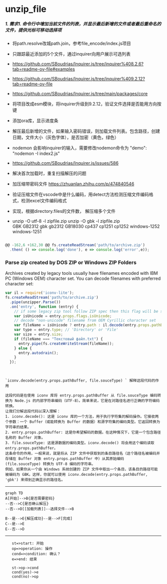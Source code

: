 # unzip_file

##### 1. 需求1. 命令行中增加当前文件的列表，并显示最后新增的文件或者最后重命名的文件，提供光标可移动选择项
 - 将path.resolve改城path.join，参考file_encode/index.js项目
 - 只跟踪最近添加的5个文件，通过inquirer向用户展示可选列表
 - https://github.com/SBoudrias/Inquirer.js/tree/inquirer%408.2.6?tab=readme-ov-file#examples
 - https://github.com/SBoudrias/Inquirer.js/tree/inquirer%409.2.12?tab=readme-ov-file
 - https://github.com/SBoudrias/Inquirer.js/tree/main/packages/core
 - 将项目改成esm模块，将inquirer升级到9.2.12，验证文件选择是否能用方向按键
 - 添加ora库，显示进度条
 - 解压最后新增的文件，如果输入密码错误，则加载文件列表。包含路径，创建日期，文件大小（灰色字体），是否加密（黄色，绿色）
- nodemon 会影响inquirer的输入，需要修改nodemon命令为     "demo": "nodemon -I index2.js"
- https://github.com/SBoudrias/Inquirer.js/issues/586

- 解决首次加载时，重复扫描解压的问题


- 加压缩带密码文件 https://zhuanlan.zhihu.com/p/474840546
- 验证压缩文件在vscode中是什么编码，用detect方法检测压缩文件编码格式，检测excel文件编码格式

- 实现，根据directory.files的文件数， 解压缩多个文件

- unzip -O utf-8 -l zipfile.zip   unzip -O gbk -l zipfile.zip   
GBK GB2312 gbk gb2312 GB18030 cp437  cp1251 cp1252 windows-1252 windows-1251



```js

@@ -162,6 +162,30 @@ fs.createReadStream('path/to/archive.zip')
  .then( () => console.log('done'), e => console.log('error',e));
```

### Parse zip created by DOS ZIP or Windows ZIP Folders
Archives created by legacy tools usually have filenames encoded with IBM PC (Windows OEM) character set.
You can decode filenames with preferred character set:
```js
var il = require('iconv-lite');
fs.createReadStream('path/to/archive.zip')
  .pipe(unzipper.Parse())
  .on('entry', function (entry) {
    // if some legacy zip tool follow ZIP spec then this flag will be set
    var isUnicode = entry.props.flags.isUnicode;
    // decode "non-unicode" filename from OEM Cyrillic character set
    var fileName = isUnicode ? entry.path : il.decode(entry.props.pathBuffer, 'cp866');
    var type = entry.type; // 'Directory' or 'File'
    var size = entry.size;
    if (fileName === "Текстовый файл.txt") {
      entry.pipe(fs.createWriteStream(fileName));
    } else {
      entry.autodrain();
    }
  });
```

```


`iconv.decode(entry.props.pathBuffer, file.souceType) ` 解释这段代码的作用

这段代码是在使用 iconv 库将 entry.props.pathBuffer 从 file.souceType 编码转换为 Node.js 的内部字符串编码（UTF-8）。简单来说，它是在对路径名进行正确的字符编码转换。
让我们分解这段代码以深入理解：
1. iconv.decode(): 这是 iconv 库的一个方法，用于执行字符集的解码操作。它接收两个参数：一个 Buffer（或能转换为 Buffer 的数据）和源字符集的编码类型。它返回转换为字符串的结果。
2. entry.props.pathBuffer: 这是你希望解码的数据。在这种情况下，它是一个包含路径名称的 Buffer 对象。
3. file.souceType: 这是源数据的编码类型。iconv.decode() 将会用这个编码读取 entry.props.pathBuffer。
这条命令的作用，一般来说，就是将从 ZIP 文件中获取到的条目路径名（这个路径名被编码并存储在 Buffer 对象 entry.props.pathBuffer 中）从其原始编码 (file.souceType) 转换为 UTF-8 编码的字符串。
例如，如果你从一个由 Windows 系统创建的 ZIP 文件中取出一个条目，该条目的路径可能被编码为 GBK。这样，你就可以使用 iconv.decode(entry.props.pathBuffer, 'gbk') 来得到正确显示的路径名。
```



***




```mermaid
graph TD
A[开始]-->B{是否需要密码}
--否-->C{是否确认解压}
--否-->D[[加载列表]]--选择文件-->B

B--是-->E{解压成功}--是-->F[完成]
C--是-->E
E--否-->D

```

*** 


```flow
   st=>start: 开始
   op=>operation: 操作
   cond=>condition: 确认？
   e=>end: 结束

   st->op->cond
   cond(yes)->e
   cond(no)->op
```